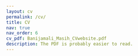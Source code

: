 ```yaml
---
layout: cv
permalink: /cv/
title: CV
nav: true
nav_order: 6
cv_pdf: Banijamali_Masih_CVwebsite.pdf
description: The PDF is probably easier to read.
---
```

